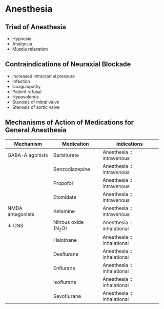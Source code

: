 # Anesthesia

## Triad of Anesthesia

- Hypnosis
- Analgesia
- Muscle relaxation

## Contraindications of Neuraxial Blockade

- Increased intracranial pressure
- Infection
- Coagulopathy
- Patient refusal
- Hypovolemia
- Stenosis of mitral valve
- Stenosis of aortic valve

## Mechanisms of Action of Medications for General Anesthesia

|Mechanism|Medication|Indications|
|-|-|-|
|GABA-A agonists|Barbiturate|Anesthesia :: intravenous|
||Benzodiazepine|Anesthesia :: intravenous|
||Propofol|Anesthesia :: intravenous|
||Etomidate|Anesthesia :: intravenous|
|NMDA antagonists|Ketamine|Anesthesia :: intravenous|
|↓ CNS|Nitrous oxide (N<sub>2</sub>O)|Anesthesia :: inhalational|
||Halothane|Anesthesia :: inhalational|
||Desflurane|Anesthesia :: inhalational|
||Enflurane|Anesthesia :: inhalational|
||Isoflurane|Anesthesia :: inhalational|
||Sevoflurane|Anesthesia :: inhalational|
